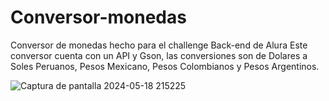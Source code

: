 # Conversor-monedas
Conversor de monedas hecho para el challenge Back-end de Alura
 Este conversor cuenta con un API y Gson, las conversiones son de Dolares a Soles Peruanos, Pesos Mexicano, Pesos Colombianos y Pesos Argentinos.



 
 ![Captura de pantalla 2024-05-18 215225](https://github.com/DanyMacor/Conversor-monedas/assets/157050578/c12a8606-77fb-4e1f-8156-1919b3088e7f)
